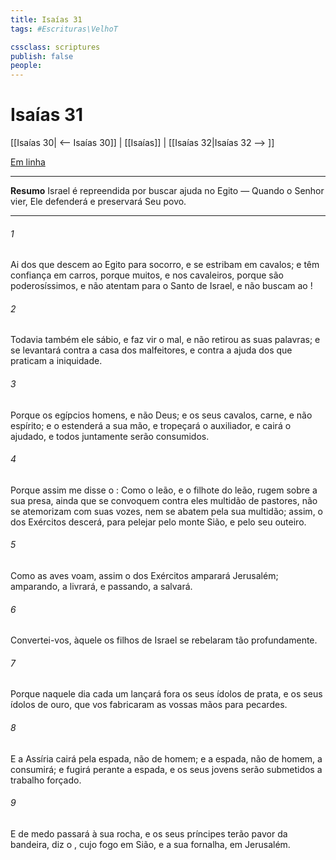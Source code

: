 ```yaml
---
title: Isaías 31
tags: #Escrituras\VelhoT

cssclass: scriptures
publish: false
people:
---
```


# Isaías 31
[[Isaías 30| <-- Isaías 30]] | [[Isaías]] | [[Isaías 32|Isaías 32 --> ]]

[Em linha](https://churchofjesuschrist.org/study/scriptures/ot/isa/31?lang=por)

---
__Resumo__
Israel é repreendida por buscar ajuda no Egito — Quando o Senhor vier, Ele defenderá e preservará Seu povo.

---
###### 1 
Ai dos que descem ao Egito para  socorro, e se estribam em cavalos; e têm confiança em carros, porque  muitos, e nos cavaleiros, porque são poderosíssimos, e não atentam para o Santo de Israel, e não buscam ao !

###### 2 
Todavia também ele  sábio, e faz vir o mal, e não retirou as suas palavras; e se levantará contra a casa dos malfeitores, e contra a ajuda dos que praticam a iniquidade.

###### 3 
Porque os egípcios  homens, e não Deus; e os seus cavalos, carne, e não espírito; e o  estenderá a sua mão, e tropeçará o auxiliador, e cairá o ajudado, e todos juntamente serão consumidos.

###### 4 
Porque assim me disse o : Como o leão, e o filhote do leão, rugem sobre a sua presa, ainda que se convoquem contra eles  multidão de pastores, não se atemorizam com suas vozes, nem se abatem pela sua multidão; assim, o  dos Exércitos descerá, para pelejar pelo monte Sião, e pelo seu outeiro.

###### 5 
Como as aves voam, assim o  dos Exércitos amparará Jerusalém;  amparando, a livrará, e passando, a salvará.

###### 6 
Convertei-vos,  àquele  os filhos de Israel se rebelaram tão profundamente.

###### 7 
Porque naquele dia cada um lançará fora os seus ídolos de prata, e os seus ídolos de ouro, que vos fabricaram as vossas mãos para pecardes.

###### 8 
E a Assíria cairá pela espada, não de homem; e a espada, não de homem, a consumirá; e fugirá perante a espada, e os seus jovens serão submetidos a trabalho forçado.

###### 9 
E de medo passará à sua rocha, e os seus príncipes terão pavor da bandeira, diz o , cujo fogo  em Sião, e a sua fornalha, em Jerusalém.

